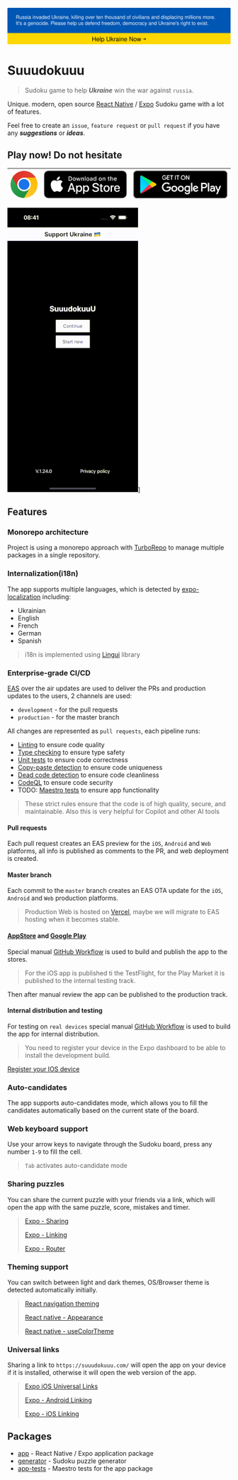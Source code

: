[![Stand With Ukraine](https://raw.githubusercontent.com/vshymanskyy/StandWithUkraine/main/banner2-direct.svg)](https://stand-with-ukraine.pp.ua)

# Suuudokuuu

> Sudoku game to help **_Ukraine_** win the war against `russia`.

Unique. modern, open source [React Native](https://reactnative.dev/) / [Expo](https://expo.dev/) Sudoku game with a lot of features.

Feel free to create an `issue`, `feature request` or `pull request` if you have any **_suggestions_** or **_ideas_**.

## Play now! Do not hesitate

| [![Play directly in your browser!](packages/app/assets/chrome.png)](https://www.suuudokuuu.com/) | [![Download on the App Store](packages/app/assets/appstore-badge.png)](https://apps.apple.com/ua/app/suuudokuuu/id6449440933) | [![Download on the Play Market](packages/app/assets/google-play-badge.png)](https://apps.apple.com/ua/app/suuudokuuu/id6449440933) |
| ------------------------------------------------------------------------------------------------ | ----------------------------------------------------------------------------------------------------------------------------- | ---------------------------------------------------------------------------------------------------------------------------------- |

![Play directly in your browser!](packages/app/assets/gameplay.gif)]

## Features

### Monorepo architecture

Project is using a monorepo approach with [TurboRepo](https://turborepo.com/) to manage multiple packages in a single repository.

### Internalization(i18n)

The app supports multiple languages, which is detected by [expo-localization](https://docs.expo.dev/versions/latest/sdk/localization/) including:

- Ukrainian
- English
- French
- German
- Spanish

> i18n is implemented using [Lingui](https://lingui.dev/) library

### Enterprise-grade CI/CD

[EAS](https://expo.dev/eas) over the air updates are used to deliver the PRs and production updates to the users, 2 channels are used:

- `development` - for the pull requests
- `production` - for the master branch

All changes are represented as `pull requests`, each pipeline runs:

- [Linting](https://eslint.org/) to ensure code quality
- [Type checking](https://www.typescriptlang.org/) to ensure type safety
- [Unit tests](https://jestjs.io/) to ensure code correctness
- [Copy-paste detection](https://github.com/kucherenko/jscpd) to ensure code uniqueness
- [Dead code detection](https://knip.dev/) to ensure code cleanliness
- [CodeQL](https://codeql.github.com/) to ensure code security
- TODO: [Maestro tests](https://maestro.mobile.dev/) to ensure app functionality

> These strict rules ensure that the code is of high quality, secure, and maintainable.
> Also this is very helpful for Copilot and other AI tools

#### Pull requests

Each pull request creates an EAS preview for the `iOS`, `Android` and `Web` platforms, all info is published as comments to the PR, and web deployment is created.

#### Master branch

Each commit to the `master` branch creates an EAS OTA update for the `iOS`, `Android` and `Web` production platforms.

> Production Web is hosted on [Vercel](https://vercel.com/), maybe we will migrate to EAS hosting when it becomes stable.

#### [AppStore](https://www.apple.com/app-store/) and [Google Play](https://play.google.com/console)

Special manual [GitHub Workflow](./.github/workflows/native-publish.yml) is used to build and publish the app to the stores.

> For the iOS app is published ti the TestFlight, for the Play Market it is published to the internal testing track.

Then after manual review the app can be published to the production track.

#### Internal distribution and testing

For testing on `real devices` special manual [GitHub Workflow](./.github/workflows/native-dev-build.yml) is used to build the app for internal distribution.

> You need to register your device in the Expo dashboard to be able to install the development build.

[Register your IOS device](https://expo.dev/register-device/c1da1a6e-616b-40a3-93ba-45bef53696e5)

### Auto-candidates

The app supports auto-candidates mode, which allows you to fill the candidates automatically based on the current state of the board.

### Web keyboard support

Use your arrow keys to navigate through the Sudoku board, press any number `1-9` to fill the cell.

> `Tab` activates auto-candidate mode

### Sharing puzzles

You can share the current puzzle with your friends via a link, which will open the app with the same puzzle, score, mistakes and timer.

> [Expo - Sharing](https://docs.expo.dev/versions/latest/sdk/sharing/)
>
> [Expo - Linking](https://docs.expo.dev/versions/latest/sdk/linking/)
>
> [Expo - Router](https://docs.expo.dev/linking/overview/#use-expo-router-to-handle-deep-linking)

### Theming support

You can switch between light and dark themes, OS/Browser theme is detected automatically initially.

> [React navigation theming](https://reactnavigation.org/docs/themes/)
>
> [React native - Appearance](https://reactnative.dev/docs/appearance)
>
> [React native - useColorTheme](https://reactnative.dev/docs/usecolorscheme)

### Universal links

Sharing a link to `https://suuudokuuu.com/` will open the app on your device if it is installed, otherwise it will open the web version of the app.

> [Expo iOS Universal Links](https://docs.expo.dev/linking/ios-universal-links/)
>
> [Expo - Android Linking](https://docs.expo.dev/linking/android-app-links/)
>
> [Expo - iOS Linking](https://docs.expo.dev/linking/ios-universal-links/)

## Packages

- [app](packages/app/readme.md) - React Native / Expo application package
- [generator](packages/generator/readme.md) - Sudoku puzzle generator
- [app-tests](tests/app-tests/readme.md) - Maestro tests for the app package
